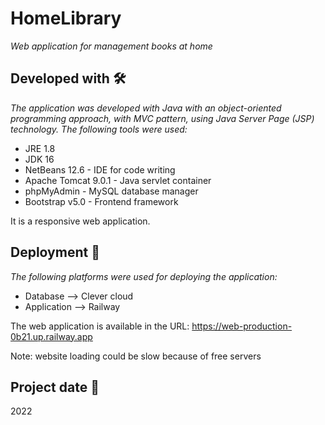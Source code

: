 # HomeLibrary

_Web application for management books at home_



## Developed with 🛠️

_The application was developed with Java with an object-oriented programming approach, with MVC pattern, using Java Server Page (JSP) technology. The following tools were used:_
* JRE 1.8
* JDK 16
* NetBeans 12.6 - IDE for code writing
* Apache Tomcat 9.0.1 - Java servlet container
* phpMyAdmin - MySQL database manager
* Bootstrap v5.0 - Frontend framework

It is a responsive web application.



## Deployment 🚀

_The following platforms were used for deploying the application:_
* Database --> Clever cloud
* Application --> Railway

The web application is available in the URL: https://web-production-0b21.up.railway.app

Note: website loading could be slow because of free servers



## Project date 📌

2022

